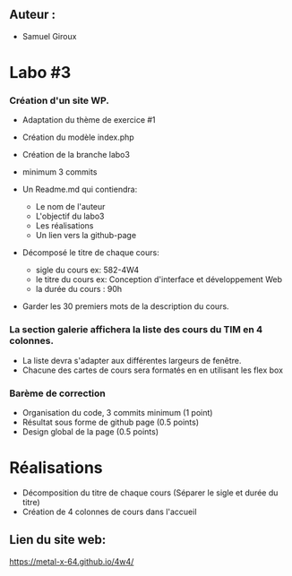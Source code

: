 ## Auteur :
- Samuel Giroux

# Labo #3
### Création d'un site WP.
- Adaptation du thème de exercice #1
- Création du modèle index.php
- Création de la branche labo3
- minimum 3 commits
- Un Readme.md qui contiendra:
    - Le nom de l'auteur
    - L'objectif du labo3
    - Les réalisations
    - Un lien vers la github-page
- Décomposé le titre de chaque cours:
    - sigle du cours ex: 582-4W4
    - le titre du cours  ex: Conception d'interface et développement Web
    - la durée du cours : 90h

- Garder les 30 premiers mots de la description du cours.

### La section galerie affichera la liste des cours du TIM en 4 colonnes.
- La liste devra s'adapter aux différentes largeurs de fenêtre.
- Chacune des cartes de cours sera formatés en en utilisant les flex box

### Barème de correction
- Organisation du code, 3 commits minimum (1 point)
- Résultat sous forme de github page (0.5 points)
- Design global de la page (0.5 points)

# Réalisations
- Décomposition du titre de chaque cours (Séparer le sigle et durée du titre)
- Création de 4 colonnes de cours dans l'accueil

## Lien du site web:
https://metal-x-64.github.io/4w4/


